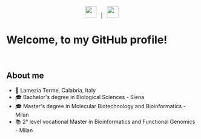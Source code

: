 <div align="center">
  &nbsp;
  <a title="English" href="./README.md"><kbd><img width="30px" src="https://flagicons.lipis.dev/flags/4x3/gb.svg"></kbd></a>
  &nbsp;
  |
  &nbsp;
  <a title="Italiano" href="./README.it.md"><kbd><img width="30px" src="https://flagicons.lipis.dev/flags/4x3/it.svg"></kbd></a> 
  &nbsp;
</div>

# Welcome, to my GitHub profile!
<br>

## About me

- 📍  Lamezia Terme, Calabria, Italy
- 🎓  Bachelor's degree in Biological Sciences - Siena
- 🎓  Master's degree in Molecular Biotechnology and Bioinformatics - Milan
- 📚  2° level vocational Master in Bioinformatics and Functional Genomics - Milan

